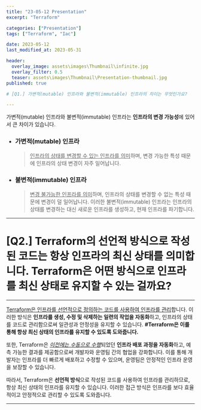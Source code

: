 ```yaml
---
title: "23-05-12 Presentation"
excerpt: "Terraform"

categories: ["Presentation"]
tags: ["Terraform", "Iac"]

date: 2023-05-12
last_modified_at: 2023-05-31

header:
  overlay_image: assets\images\Thumbnail\infinite.jpg
  overlay_filter: 0.5 
  teaser: assets\images\Thumbnail\Presentation-thumbnail.jpg
published: true

# [Q1.] 가변적(mutable) 인프라와 불변적(immutable) 인프라의 차이는 무엇인가요?

---
```


 가변적(mutable) 인프라와 불변적(immutable) 인프라는 **인프라의 변경 가능성**에 있어서 큰 차이가 있습니다. 

- ### 가변적(mutable) 인프라

  >  <u>인프라의 상태를 변경할 수 있는 인프라를 의미</u>하며, 변경 가능한 특성 때문에 인프라의 상태 변경이 자주 일어납니다. 

- ###  불변적(immutable) 인프라

  >  <u>변경 불가능한 인프라를 의미</u>하며, 인프라의 상태를 변경할 수 없는 특성 때문에 변경이 덜 일어납니다. 이러한 불변적(immutable) 인프라는 인프라의 상태를 변경하는 대신 새로운 인프라를 생성하고, 현재 인프라를 파기합니다.



---

# [Q2.] Terraform의 선언적 방식으로 작성된 코드는 항상 인프라의 최신 상태를 의미합니다. Terraform은 어떤 방식으로 인프라를 최신 상태로 유지할 수 있는 걸까요?

---

 <u>Terraform은 인프라를 선언적으로 정의하는 코드를 사용하여 인프라를 관리</u>합니다. 이러한 방식은 **인프라를 생성, 수정 및 삭제하는 일련의 작업을 자동화**하고, 인프라의 상태를 코드로 관리함으로써 일관성과 안정성을 유지할 수 있습니다. 
	**#Terraform은 이를 통해 항상 최신 상태의 인프라를 유지할 수 있도록 도와줍니다.**

또한, Terraform은 <u>*이전에는 수동으로 수행*</u>되었던 **인프라 배포 과정을 자동화**하고, 예측 가능한 결과를 제공함으로써 개발자와 운영팀 간의 협업을 강화합니다. 이를 통해 개발자는 인프라를 더 빠르게 배포하고 수정할 수 있으며, 운영팀은 안정적인 인프라 운영을 보장할 수 있습니다.

따라서, Terraform은 **선언적 방식**으로 작성된 코드를 사용하여 인프라를 관리하므로, 항상 최신 상태의 인프라를 유지할 수 있습니다. 이러한 접근 방식은 인프라를 보다 효율적이고 안정적으로 관리할 수 있도록 도와줍니다.



---
